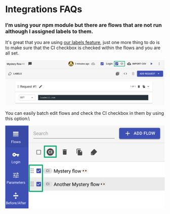 # Integrations FAQs

### **I’m using your npm module but there are flows that are not run although I assigned labels to them.**

It's great that you are using [our labels feature](https://docs.loadmill.com/collaboration/labels-and-filters), just one more thing to do is to make sure that the CI checkbox is checked within the flows and you are all set.

![](../.gitbook/assets/screenshot-2021-10-04t111930.646.png)

You can easily batch edit flows and check the CI checkbox in them by using this option:\


![](../.gitbook/assets/screenshot-2021-10-04t113147.198-1-.png)
